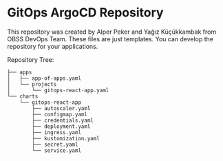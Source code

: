 # GitOps ArgoCD Repository

This repository was created by Alper Peker and Yağız Küçükkambak from OBSS DevOps Team. These files are just templates. You can develop the repository for your applications.

Repository Tree:
```
├── apps
│   ├── app-of-apps.yaml
│   └── projects
│       └── gitops-react-app.yaml
└── charts
    └── gitops-react-app
        ├── autoscaler.yaml
        ├── configmap.yaml
        ├── credentials.yaml
        ├── deployment.yaml
        ├── ingress.yaml
        ├── kustomization.yaml
        ├── secret.yaml
        └── service.yaml
```
